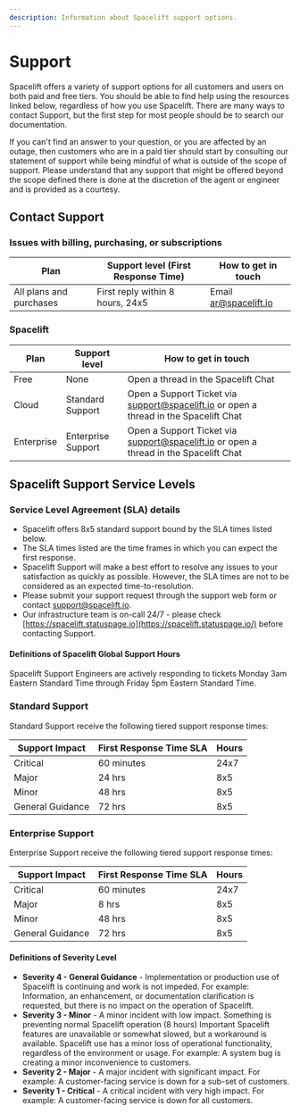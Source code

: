 ```yaml
---
description: Information about Spacelift support options.
---
```


# Support

Spacelift offers a variety of support options for all customers and users on both paid and free tiers. You should be able to find help using the resources linked below, regardless of how you use Spacelift. There are many ways to contact Support, but the first step for most people should be to search our documentation.

If you can't find an answer to your question, or you are affected by an outage, then customers who are in a paid tier should start by consulting our statement of support while being mindful of what is outside of the scope of support. Please understand that any support that might be offered beyond the scope defined there is done at the discretion of the agent or engineer and is provided as a courtesy.

## Contact Support

### Issues with billing, purchasing, or subscriptions

| Plan                    | Support level (First Response Time) | How to get in touch   |
| ----------------------- | ----------------------------------- | --------------------- |
| All plans and purchases | First reply within 8 hours, 24x5    | Email ar@spacelift.io |

### Spacelift

| Plan       | Support level      | How to get in touch                                                                   |
| ---------- | ------------------ | ------------------------------------------------------------------------------------- |
| Free       | None               | Open a thread in the Spacelift Chat                                                   |
| Cloud      | Standard Support   | Open a Support Ticket via support@spacelift.io or open a thread in the Spacelift Chat |
| Enterprise | Enterprise Support | Open a Support Ticket via support@spacelift.io or open a thread in the Spacelift Chat |

## Spacelift Support Service Levels

### Service Level Agreement (SLA) details

- Spacelift offers 8x5 standard support bound by the SLA times listed below.
- The SLA times listed are the time frames in which you can expect the first response.
- Spacelift Support will make a best effort to resolve any issues to your satisfaction as quickly as possible. However, the SLA times are not to be considered as an expected time-to-resolution.
- Please submit your support request through the support web form or contact support@spacelift.io.
- Our infrastructure team is on-call 24/7 - please check [https://spacelift.statuspage.io](https://spacelift.statuspage.io/) before contacting Support.

#### Definitions of Spacelift Global Support Hours

Spacelift Support Engineers are actively responding to tickets Monday 3am Eastern Standard Time through Friday 5pm Eastern Standard Time.

### Standard Support

Standard Support receive the following tiered support response times:

| Support Impact   | First Response Time SLA | Hours |
| ---------------- | ----------------------- | ----- |
| Critical         | 60 minutes              | 24x7  |
| Major            | 24 hrs                  | 8x5   |
| Minor            | 48 hrs                  | 8x5   |
| General Guidance | 72 hrs                  | 8x5   |

### Enterprise Support

Enterprise Support receive the following tiered support response times:

| Support Impact   | First Response Time SLA | Hours |
| ---------------- | ----------------------- | ----- |
| Critical         | 60 minutes              | 24x7  |
| Major            | 8 hrs                   | 8x5   |
| Minor            | 48 hrs                  | 8x5   |
| General Guidance | 72 hrs                  | 8x5   |

#### Definitions of Severity Level

- **Severity 4 - General Guidance** - Implementation or production use of Spacelift is continuing and work is not impeded. For example: Information, an enhancement, or documentation clarification is requested, but there is no impact on the operation of Spacelift.
- **Severity 3 - Minor** - A minor incident with low impact. Something is preventing normal Spacelift operation (8 hours) Important Spacelift features are unavailable or somewhat slowed, but a workaround is available. Spacelift use has a minor loss of operational functionality, regardless of the environment or usage. For example: A system bug is creating a minor inconvenience to customers.
- **Severity 2 - Major** - A major incident with significant impact. For example: A customer-facing service is down for a sub-set of customers.
- **Severity 1 - Critical** - A critical incident with very high impact. For example: A customer-facing service is down for all customers.

